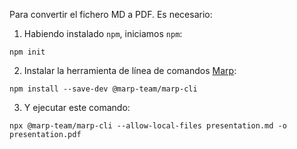 Para convertir el fichero MD a PDF. Es necesario:

1. Habiendo instalado `npm`, iniciamos `npm`:

```
npm init
```

2. Instalar la herramienta de línea de comandos [Marp](https://marp.app/):

```
npm install --save-dev @marp-team/marp-cli
```

3. Y ejecutar este comando:

```
npx @marp-team/marp-cli --allow-local-files presentation.md -o presentation.pdf
```
